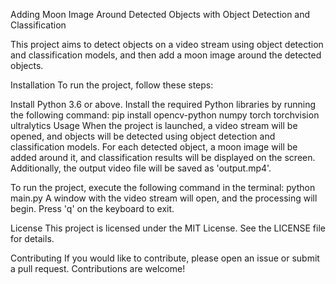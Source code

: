 Adding Moon Image Around Detected Objects with Object Detection and Classification


This project aims to detect objects on a video stream using object detection and classification models, and then add a moon image around the detected objects.

Installation
To run the project, follow these steps:

Install Python 3.6 or above.
Install the required Python libraries by running the following command:
pip install opencv-python numpy torch torchvision ultralytics
Usage
When the project is launched, a video stream will be opened, and objects will be detected using object detection and classification models. For each detected object, a moon image will be added around it, and classification results will be displayed on the screen. Additionally, the output video file will be saved as 'output.mp4'.

To run the project, execute the following command in the terminal:
python main.py
A window with the video stream will open, and the processing will begin. Press 'q' on the keyboard to exit.

License
This project is licensed under the MIT License. See the LICENSE file for details.

Contributing
If you would like to contribute, please open an issue or submit a pull request. Contributions are welcome!
